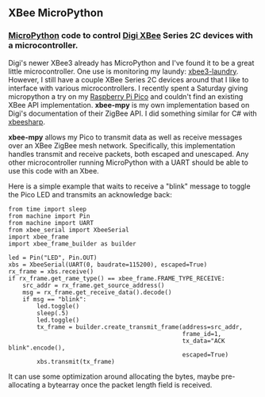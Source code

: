 ## XBee MicroPython
### [MicroPython](https://micropython.org/) code to control [Digi XBee](https://www.digi.com/products/embedded-systems/digi-xbee/rf-modules/2-4-ghz-rf-modules/xbee-zigbee) Series 2C devices with a microcontroller.

Digi's newer XBee3 already has MicroPython and I've found it to be a great little microcontroller. One use is monitoring my laundy: [xbee3-laundry](https://github.com/idatum/xbee3-laundry). However, I still have a couple XBee Series 2C devices around that I like to interface with various microcontrollers. I recently spent a Saturday giving micropython a try on my [Raspberry Pi Pico](https://www.raspberrypi.com/documentation/microcontrollers/raspberry-pi-pico.html) and couldn't find an existing XBee API implementation. **xbee-mpy** is my own implementation based on Digi's documentation of their ZigBee API. I did something similar for C# with [xbeesharp](https://github.com/idatum/xbeesharp).

**xbee-mpy** allows my Pico to transmit data as well as receive messages over an XBee ZigBee mesh network. Specifically, this implementation handles transmit and receive packets, both escaped and unescaped. Any other microcontroller running MicroPython with a UART should be able to use this code with an Xbee.

Here is a simple example that waits to receive a "blink" message to toggle the Pico LED and transmits an acknowledge back:
```
from time import sleep
from machine import Pin
from machine import UART
from xbee_serial import XbeeSerial
import xbee_frame
import xbee_frame_builder as builder

led = Pin("LED", Pin.OUT)
xbs = XbeeSerial(UART(0, baudrate=115200), escaped=True)
rx_frame = xbs.receive()
if rx_frame.get_rame_type() == xbee_frame.FRAME_TYPE_RECEIVE:
    src_addr = rx_frame.get_source_address()
    msg = rx_frame.get_receive_data().decode()
    if msg == "blink":
        led.toggle()
        sleep(.5)
        led.toggle()
        tx_frame = builder.create_transmit_frame(address=src_addr,
                                                 frame_id=1,
                                                 tx_data="ACK blink".encode(),
                                                 escaped=True)
        xbs.transmit(tx_frame)
```

It can use some optimization around allocating the bytes, maybe pre-allocating a bytearray once the packet length field is received.